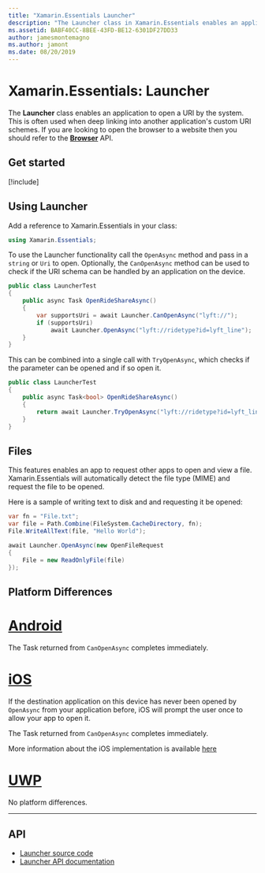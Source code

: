 ```yaml
---
title: "Xamarin.Essentials Launcher"
description: "The Launcher class in Xamarin.Essentials enables an application to open a URI by the system."
ms.assetid: BABF40CC-8BEE-43FD-BE12-6301DF27DD33
author: jamesmontemagno
ms.author: jamont
ms.date: 08/20/2019
---
```


# Xamarin.Essentials: Launcher

The **Launcher** class enables an application to open a URI by the system. This is often used when deep linking into another application's custom URI schemes. If you are looking to open the browser to a website then you should refer to the **[Browser](open-browser.md)** API.

## Get started

[!include[](~/essentials/includes/get-started.md)]

## Using Launcher

Add a reference to Xamarin.Essentials in your class:

```csharp
using Xamarin.Essentials;
```

To use the Launcher functionality call the `OpenAsync` method and pass in a `string` or `Uri` to open. Optionally, the `CanOpenAsync` method can be used to check if the URI schema can be handled by an application on the device.

```csharp
public class LauncherTest
{
    public async Task OpenRideShareAsync()
    {
        var supportsUri = await Launcher.CanOpenAsync("lyft://");
        if (supportsUri)
            await Launcher.OpenAsync("lyft://ridetype?id=lyft_line");
    }
}
```

This can be combined into a single call with `TryOpenAsync`, which checks if the parameter can be opened and if so open it.

```csharp
public class LauncherTest
{
    public async Task<bool> OpenRideShareAsync()
    {
		return await Launcher.TryOpenAsync("lyft://ridetype?id=lyft_line");
    }
}
```

## Files

This features enables an app to request other apps to open and view a file. Xamarin.Essentials will automatically detect the file type (MIME) and request the file to be opened.

Here is a sample of writing text to disk and and requesting it be opened:

```csharp
var fn = "File.txt";
var file = Path.Combine(FileSystem.CacheDirectory, fn);
File.WriteAllText(file, "Hello World");

await Launcher.OpenAsync(new OpenFileRequest
{
    File = new ReadOnlyFile(file)
});
```

## Platform Differences

# [Android](#tab/android)

The Task returned from `CanOpenAsync` completes immediately.

# [iOS](#tab/ios)

If the destination application on this device has never been opened by `OpenAsync` from your application before, iOS will prompt the user once to allow your app to open it.

The Task returned from `CanOpenAsync` completes immediately.

More information about the iOS implementation is available [here](xref:UIKit.UIApplication.CanOpenUrl*)

# [UWP](#tab/uwp)

No platform differences.

-----

## API

- [Launcher source code](https://github.com/xamarin/Essentials/tree/master/Xamarin.Essentials/Launcher)
- [Launcher API documentation](xref:Xamarin.Essentials.Launcher)
